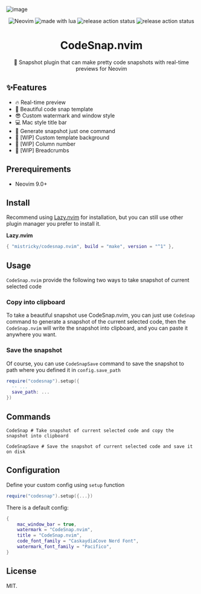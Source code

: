 ![image](https://github.com/mistricky/codesnap.nvim/assets/22574136/6e54fea2-4d88-45df-9a7b-1d90a4bb0ea7)

<p align="center">

<img src="https://img.shields.io/badge/Neovim-57A143?logo=neovim&logoColor=fff&style=for-the-badge" alt="Neovim" />

<img src="https://img.shields.io/badge/Made%20With%20Lua-2C2D72?logo=lua&logoColor=fff&style=for-the-badge" alt="made with lua" >

<img src="https://img.shields.io/github/actions/workflow/status/mistricky/codesnap.nvim/release.yml?style=for-the-badge&label=release" alt="release action status" />

<img src="https://img.shields.io/github/actions/workflow/status/mistricky/codesnap.nvim/lint.yml?style=for-the-badge&label=Lint" alt="release action status" />

</p>

<h1 align="center">CodeSnap.nvim</h1>
<p align="center">📸 Snapshot plugin that can make pretty code snapshots with real-time previews for Neovim</p>

## ✨Features
- 🔥 Real-time preview
- 🤩 Beautiful code snap template
- 😎 Custom watermark and window style
- 💻 Mac style title bar
- 🤖 Generate snapshot just one command
- 👏 [WIP] Custom template background
- 🔢 [WIP] Column number
- 🍞 [WIP] Breadcrumbs
  

## Prerequirements
- Neovim 9.0+

## Install
Recommend using [Lazy.nvim](https://github.com/folke/lazy.nvim) for installation, but you can still use other plugin manager you prefer to install it.

**Lazy.nvim**
```lua
{ "mistricky/codesnap.nvim", build = "make", version = "^1" },
```

## Usage 
`CodeSnap.nvim` provide the following two ways to take snapshot of current selected code

### Copy into clipboard

To take a beautiful snapshot use CodeSnap.nvim, you can just use `CodeSnap` command to generate a snapshot of the current selected code, then the `CodeSnap.nvim` will write the snapshot into clipboard, and you can paste it anywhere you want.

### Save the snapshot

Of course, you can use `CodeSnapSave` command to save the snapshot to path where you defined it in `config.save_path`
```lua
require("codesnap").setup({
  -- ...
  save_path: ...
})
```

## Commands
```shell
CodeSnap # Take snapshot of current selected code and copy the snapshot into clipboard

CodeSnapSave # Save the snapshot of current selected code and save it on disk
```

## Configuration
Define your custom config using `setup` function
```lua
require("codesnap").setup({...})
```

There is a default config:
```lua
{
    mac_window_bar = true,
    watermark = "CodeSnap.nvim",
    title = "CodeSnap.nvim",
    code_font_family = "CaskaydiaCove Nerd Font",
    watermark_font_family = "Pacifico",
}
```

## License
MIT.
